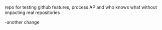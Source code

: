 repo for testing github features, process AP and who knows what without impacting real repositories

-another change